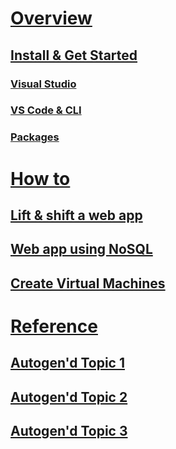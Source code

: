 # [Overview](index.md)
## [Install & Get Started](#)
### [Visual Studio](#)
### [VS Code & CLI](#)
### [Packages](#)

# [How to](#)
## [Lift & shift a web app](#)
## [Web app using NoSQL](#)
## [Create Virtual Machines](#)

# [Reference](#)
## [Autogen'd Topic 1](#)
## [Autogen'd Topic 2](#)
## [Autogen'd Topic 3](#)
